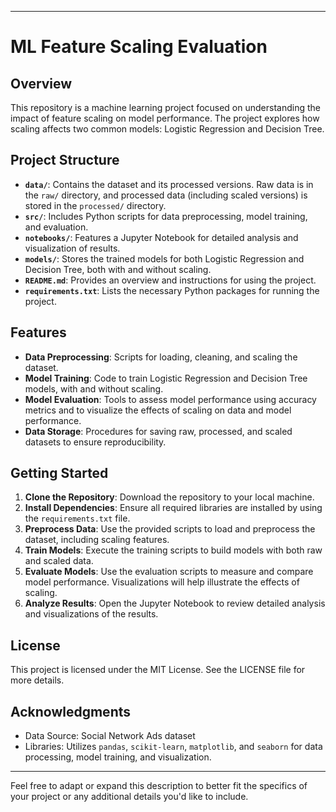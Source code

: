 
---

# ML Feature Scaling Evaluation

## Overview

This repository is a machine learning project focused on understanding the impact of feature scaling on model performance. The project explores how scaling affects two common models: Logistic Regression and Decision Tree.

## Project Structure

- **`data/`**: Contains the dataset and its processed versions. Raw data is in the `raw/` directory, and processed data (including scaled versions) is stored in the `processed/` directory.
- **`src/`**: Includes Python scripts for data preprocessing, model training, and evaluation.
- **`notebooks/`**: Features a Jupyter Notebook for detailed analysis and visualization of results.
- **`models/`**: Stores the trained models for both Logistic Regression and Decision Tree, both with and without scaling.
- **`README.md`**: Provides an overview and instructions for using the project.
- **`requirements.txt`**: Lists the necessary Python packages for running the project.

## Features

- **Data Preprocessing**: Scripts for loading, cleaning, and scaling the dataset.
- **Model Training**: Code to train Logistic Regression and Decision Tree models, with and without scaling.
- **Model Evaluation**: Tools to assess model performance using accuracy metrics and to visualize the effects of scaling on data and model performance.
- **Data Storage**: Procedures for saving raw, processed, and scaled datasets to ensure reproducibility.

## Getting Started

1. **Clone the Repository**: Download the repository to your local machine.
2. **Install Dependencies**: Ensure all required libraries are installed by using the `requirements.txt` file.
3. **Preprocess Data**: Use the provided scripts to load and preprocess the dataset, including scaling features.
4. **Train Models**: Execute the training scripts to build models with both raw and scaled data.
5. **Evaluate Models**: Use the evaluation scripts to measure and compare model performance. Visualizations will help illustrate the effects of scaling.
6. **Analyze Results**: Open the Jupyter Notebook to review detailed analysis and visualizations of the results.

## License

This project is licensed under the MIT License. See the LICENSE file for more details.

## Acknowledgments

- Data Source: Social Network Ads dataset
- Libraries: Utilizes `pandas`, `scikit-learn`, `matplotlib`, and `seaborn` for data processing, model training, and visualization.

---

Feel free to adapt or expand this description to better fit the specifics of your project or any additional details you'd like to include.